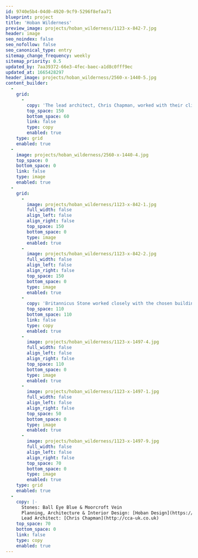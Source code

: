 ```yaml
---
id: 9740e5b4-04d0-4920-9cf9-5296f8efaa71
blueprint: project
title: 'Hoban Wilderness'
preview_image: projects/hoban_wilderness/1123-x-842-7.jpg
header: image
seo_noindex: false
seo_nofollow: false
seo_canonical_type: entry
sitemap_change_frequency: weekly
sitemap_priority: 0.5
updated_by: 7aa39372-66e3-4fec-baec-a1d8c0fff9ec
updated_at: 1665428297
header_image: projects/hoban_wilderness/2560-x-1440-5.jpg
content_builder:
  -
    grid:
      -
        copy: 'The lead architect, Chris Chapman, worked with their client to outline a brief, which included a minimum of new construction but included heavy refurbishment of the majority of the spaces, including an extensive joinery package that included the kitchen, master suite, wine storage, and bathrooms.'
        top_space: 150
        bottom_space: 60
        link: false
        type: copy
        enabled: true
    type: grid
    enabled: true
  -
    image: projects/hoban_wilderness/2560-x-1440-4.jpg
    top_space: 0
    bottom_space: 0
    link: false
    type: image
    enabled: true
  -
    grid:
      -
        image: projects/hoban_wilderness/1123-x-842-1.jpg
        full_width: false
        align_left: false
        align_right: false
        top_space: 150
        bottom_space: 0
        type: image
        enabled: true
      -
        image: projects/hoban_wilderness/1123-x-842-2.jpg
        full_width: false
        align_left: false
        align_right: false
        top_space: 150
        bottom_space: 0
        type: image
        enabled: true
      -
        copy: 'Britannicus Stone worked closely with the chosen building contractor to deliver this interior refurbishment package that transformed the house into one of the most desirable properties in Wimbledon.'
        top_space: 110
        bottom_space: 110
        link: false
        type: copy
        enabled: true
      -
        image: projects/hoban_wilderness/1123-x-1497-4.jpg
        full_width: false
        align_left: false
        align_right: false
        top_space: 110
        bottom_space: 0
        type: image
        enabled: true
      -
        image: projects/hoban_wilderness/1123-x-1497-1.jpg
        full_width: false
        align_left: false
        align_right: false
        top_space: 50
        bottom_space: 0
        type: image
        enabled: true
      -
        image: projects/hoban_wilderness/1123-x-1497-9.jpg
        full_width: false
        align_left: false
        align_right: false
        top_space: 70
        bottom_space: 0
        type: image
        enabled: true
    type: grid
    enabled: true
  -
    copy: |-
      Stones: Ball Eye Blue & Moorcroft Vein
      Planning, Architecture & Interior Design: [Hoban Design](https://www.hobandesign.co.uk) 
      Lead Architect: [Chris Chapman](http://cca-uk.co.uk)
    top_space: 70
    bottom_space: 0
    link: false
    type: copy
    enabled: true
---
```

